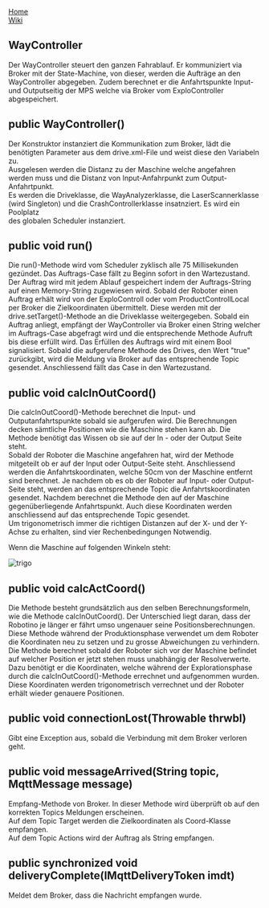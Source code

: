 [Home](home)  
[Wiki](WikiSolidus)  

## WayController  
Der WayController steuert den ganzen Fahrablauf. Er kommuniziert via Broker mit der State-Machine, von dieser, werden die Aufträge an den WayController abgegeben. Zudem berechnet er die Anfahrtspunkte Input- und Outputseitig der MPS welche via Broker vom ExploController abgespeichert.
  
## public WayController()  
Der Konstruktor instanziert die Kommunikation zum Broker, lädt die benötigten Parameter aus dem drive.xml-File und weist diese den Variabeln zu.  
Ausgelesen werden die Distanz zu der Maschine welche angefahren werden muss und die Distanz von Input-Anfahrpunkt zum Output-Anfahrtpunkt.  
Es werden die Driveklasse, die WayAnalyzerklasse, die LaserScannerklasse (wird Singleton) und die CrashControllerklasse insatnziert. Es wird ein Poolplatz  
des globalen Scheduler instanziert.
   
## public void run()  
Die run()-Methode wird vom Scheduler zyklisch alle 75 Millisekunden gezündet. Das Auftrags-Case fällt zu Beginn sofort in den Wartezustand. Der Auftrag wird mit  jedem Ablauf gespeichert indem der Auftrags-String auf einen Memory-String zugewiesen wird. Sobald der Roboter einen Auftrag erhält wird von der ExploControll  oder vom ProductControllLocal per Broker die Zielkoordinaten  übermittelt. Diese werden mit der drive.setTarget()-Methode an die Driveklasse weitergegeben.  Sobald ein Auftrag anliegt, empfängt der WayController via Broker einen String welcher im Auftrags-Case abgefragt wird und die entsprechende Methode Aufruft bis  diese erfüllt wird. Das Erfüllen des Auftrags wird mit einem Bool signalisiert. Sobald die aufgerufene Methode des Drives, den Wert "true" zurückgibt, wird die   Meldung via Broker auf das entsprechende Topic gesendet. Anschliessend fällt das Case in den Wartezustand.  
  
## public void calcInOutCoord()  
Die calcInOutCoord()-Methode berechnet die Input- und Outputanfahrtspunkte sobald sie aufgerufen wird. Die Berechnungen decken sämtliche Positionen wie die Maschine stehen kann ab. Die Methode benötigt das Wissen ob sie auf der In - oder der Output Seite steht.  
Sobald der Roboter die Maschine angefahren hat, wird der Methode mitgeteilt ob er auf der Input oder Output-Seite steht. Anschliessend werden die  Anfahrtskoordinaten, welche 50cm von der Maschine entfernt sind berechnet. Je nachdem ob es ob der Roboter auf Input- oder Output-Seite steht, werden an das entsprechende Topic die Anfahrtskoordinaten gesendet. Nachdem berechnet die Methode den auf der Maschine gegenüberliegende Anfahrtspunkt. Auch diese Koordinaten werden anschliessend auf das entsprechende Topic gesendet.  
Um trigonometrisch immer die richtigen Distanzen auf der X- und der Y-Achse zu erhalten, sind vier Rechenbedingungen Notwendig.  
  
Wenn die Maschine auf folgenden Winkeln steht:
  
  
![trigo](https://gitlab.com/solidus/hefei/uploads/94f695987bd4ca1c240bd6e08b8cf1a5/trigo.jpg)  
  
## public void calcActCoord()  
  
Die Methode besteht grundsätzlich aus den selben Berechnungsformeln, wie die Methode calcInOutCoord(). Der Unterschied liegt daran, dass der Robotino je länger er fährt umso ungenauer seine Positionsberechnungen. Diese Methode während der Produktionsphase verwendet um dem Roboter die Koordinaten neu zu setzen und zu grosse Abweichungen zu verhindern.  
Die Methode berechnet sobald der Roboter sich vor der Maschine befindet auf welcher Position er jetzt stehen muss unabhängig der Resolverwerte. Dazu benötigt er die Koordinaten, welche während der Explorationsphase durch die calcInOutCoord()-Methode errechnet und aufgenommen wurden. Diese Koordinaten werden trigonometrisch verrechnet und der Roboter erhält wieder genauere Positionen.
  
## public void connectionLost(Throwable thrwbl)  
Gibt eine Exception aus, sobald die Verbindung mit dem Broker verloren geht.  
  
## public void messageArrived(String topic, MqttMessage message)  
Empfang-Methode von Broker. In dieser Methode wird überprüft ob auf den korrekten Topics  Meldungen erscheinen.  
Auf dem Topic Target werden die Zielkoordinaten als Coord-Klasse empfangen.  
Auf dem Topic Actions wird der Auftrag als String empfangen.  
  
## public synchronized void deliveryComplete(IMqttDeliveryToken imdt)  
Meldet dem Broker, dass die Nachricht empfangen wurde.


